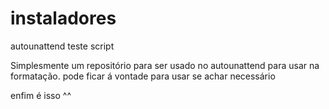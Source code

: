 # instaladores
autounattend teste script

Simplesmente um repositório para ser usado no autounattend para usar na formatação.
pode ficar á vontade para usar se achar necessário

enfim é isso ^^
